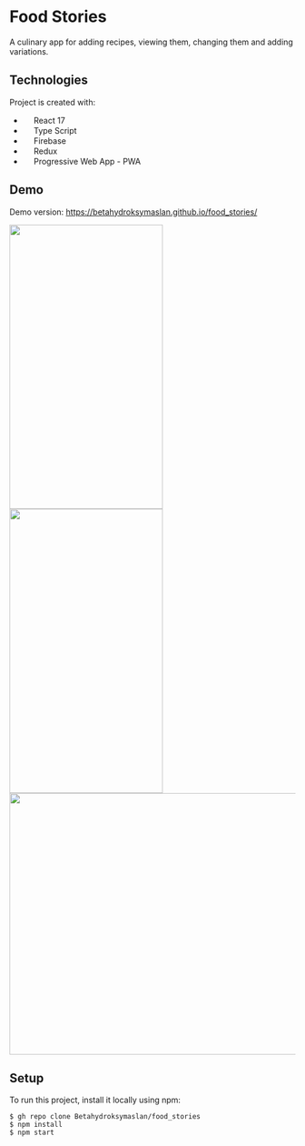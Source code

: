 # Food Stories
A culinary app for adding recipes, viewing them, changing them and adding variations.
## Technologies
Project is created with:
* <img src="https://upload.wikimedia.org/wikipedia/commons/thumb/a/a7/React-icon.svg/512px-React-icon.svg.png" width="15px" height="15"> React 17
* <img src="https://upload.wikimedia.org/wikipedia/commons/4/4c/Typescript_logo_2020.svg" width="15px" height="15"> Type Script
* <img src="https://e7.pngegg.com/pngimages/620/609/png-clipart-firebase-cloud-messaging-google-cloud-messaging-api-as-a-service-angle-rectangle-thumbnail.png" width="15px" height="15"> Firebase
* <img src="https://cdn.icon-icons.com/icons2/2415/PNG/512/redux_original_logo_icon_146365.png" width="15px" height="15"> Redux
* <img src="https://api.blog.philo.co.nz/image/get/b121bf04-8f56-41e8-c7dc-08d6858dfc06" width="15px" height="15"> Progressive Web App - PWA
## Demo
Demo version: https://betahydroksymaslan.github.io/food_stories/
<p float="left">
  <img src="https://i.ibb.co/D4shGL7/305509999-3251390385148704-8564681147706525206-n.jpg" width="270" height="500">
  <img src="https://i.ibb.co/Phz9V2R/306002719-621885186231897-8813643117976414905-n-2.jpg" width="270" height="500">
  <img src="https://i.ibb.co/S7Xcd0C/fewf334hht-78.png" width="545" height="460">
</p>

## Setup
To run this project, install it locally using npm:

```
$ gh repo clone Betahydroksymaslan/food_stories
$ npm install
$ npm start
```
